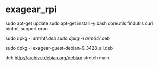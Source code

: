 # exagear_rpi

sudo apt-get update
sudo apt-get install -y bash coreutils findutils curl binfmt-support cron

sudo dpkg -i armhf/*.deb
sudo dpkg -i arm64/*.deb

sudo dpkg -i exagear-guest-debian-9_3428_all.deb


deb http://archive.debian.org/debian stretch main
